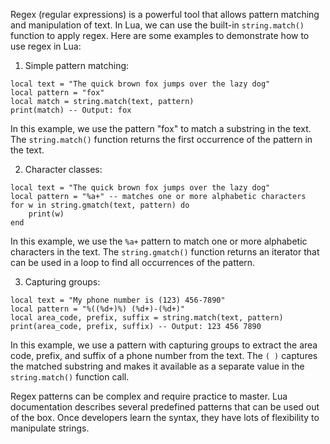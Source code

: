 Regex (regular expressions) is a powerful tool that allows pattern matching and manipulation of text. In Lua, we can use the built-in `string.match()` function to apply regex. Here are some examples to demonstrate how to use regex in Lua:

1. Simple pattern matching:

```
local text = "The quick brown fox jumps over the lazy dog"
local pattern = "fox"
local match = string.match(text, pattern)
print(match) -- Output: fox
```

In this example, we use the pattern "fox" to match a substring in the text. The `string.match()` function returns the first occurrence of the pattern in the text.

2. Character classes:

```
local text = "The quick brown fox jumps over the lazy dog"
local pattern = "%a+" -- matches one or more alphabetic characters
for w in string.gmatch(text, pattern) do
    print(w)
end
```

In this example, we use the `%a+` pattern to match one or more alphabetic characters in the text. The `string.gmatch()` function returns an iterator that can be used in a loop to find all occurrences of the pattern.

3. Capturing groups:

```
local text = "My phone number is (123) 456-7890"
local pattern = "%((%d+)%) (%d+)-(%d+)"
local area_code, prefix, suffix = string.match(text, pattern)
print(area_code, prefix, suffix) -- Output: 123 456 7890
```

In this example, we use a pattern with capturing groups to extract the area code, prefix, and suffix of a phone number from the text. The `( )` captures the matched substring and makes it available as a separate value in the `string.match()` function call.

Regex patterns can be complex and require practice to master. Lua documentation describes several predefined patterns that can be used out of the box. Once developers learn the syntax, they have lots of flexibility to manipulate strings.